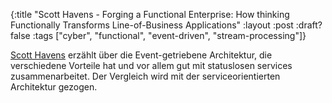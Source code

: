 {:title "Scott Havens - Forging a Functional Enterprise: How thinking Functionally Transforms Line-of-Business Applications"
 :layout :post
 :draft? false
 :tags  ["cyber", "functional", "event-driven", "stream-processing"]}

[Scott Havens](https://www.youtube.com/watch?v=n5S3hScE6dU) erzählt über die Event-getriebene Architektur, die verschiedene Vorteile hat und vor allem gut mit statuslosen services zusammenarbeitet. Der Vergleich wird mit der serviceorientierten Architektur gezogen.
